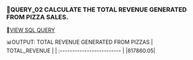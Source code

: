 
### 🔎QUERY_02 CALCULATE THE TOTAL REVENUE GENERATED FROM PIZZA SALES.





📂[VIEW SQL QUERY](https://github.com/sakshisree/sql-projects/blob/main/pizza-sales-analysis/queries/query02-total_revenue/02a-query-Total_revenue.sql)


📊OUTPUT: TOTAL REVENUE GENERATED FROM PIZZAS
| TOTAL_REVENUE |
 | :------------------------- |
|817860.05|

